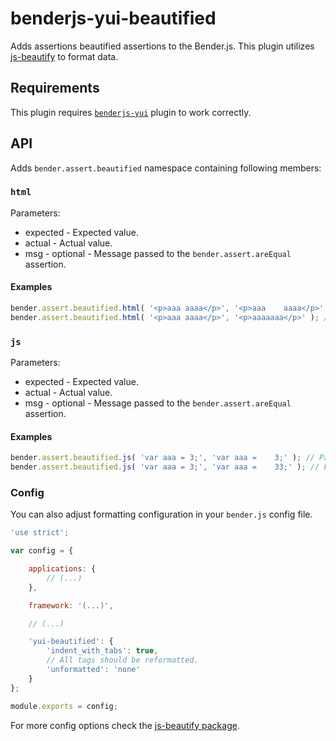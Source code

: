
# benderjs-yui-beautified

Adds assertions beautified assertions to the Bender.js. This plugin utilizes [js-beautify](https://www.npmjs.com/package/js-beautify) to format data.

## Requirements

This plugin requires [`benderjs-yui`](https://www.npmjs.com/package/benderjs-yui) plugin to work correctly.

## API

Adds `bender.assert.beautified` namespace containing following members:

### `html`

Parameters:

* expected - Expected value.
* actual - Actual value.
* msg - optional - Message passed to the `bender.assert.areEqual` assertion.

#### Examples

```javascript
bender.assert.beautified.html( '<p>aaa aaaa</p>', '<p>aaa    aaaa</p>' ); // Pass
bender.assert.beautified.html( '<p>aaa aaaa</p>', '<p>aaaaaaa</p>' ); // Fails
```

### `js`

Parameters:

* expected - Expected value.
* actual - Actual value.
* msg - optional - Message passed to the `bender.assert.areEqual` assertion.

#### Examples

```javascript
bender.assert.beautified.js( 'var aaa = 3;', 'var aaa =    3;' ); // Pass
bender.assert.beautified.js( 'var aaa = 3;', 'var aaa =    33;' ); // Fails
```

### Config

You can also adjust formatting configuration in your `bender.js` config file.

```javascript
'use strict';

var config = {

	applications: {
		// (...)
	},

	framework: '(...)',

	// (...)

	'yui-beautified': {
		'indent_with_tabs': true,
		// All tags should be reformatted.
		'unformatted': 'none'
	}
};

module.exports = config;
```

For more config options check the [js-beautify package](https://www.npmjs.com/package/js-beautify).
